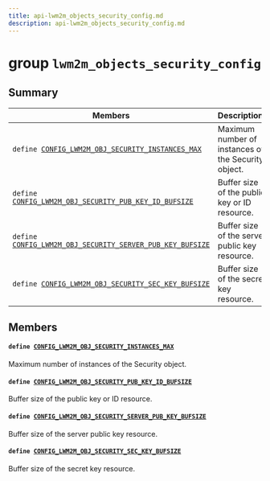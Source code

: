 ```yaml
---
title: api-lwm2m_objects_security_config.md
description: api-lwm2m_objects_security_config.md
---
```

# group `lwm2m_objects_security_config` 

## Summary

 Members                        | Descriptions                                
--------------------------------|---------------------------------------------
`define `[`CONFIG_LWM2M_OBJ_SECURITY_INSTANCES_MAX`](#group__lwm2m__objects__security__config_1gaf9601ee2d0f6b7bbab6d557b990ba644)            | Maximum number of instances of the Security object.
`define `[`CONFIG_LWM2M_OBJ_SECURITY_PUB_KEY_ID_BUFSIZE`](#group__lwm2m__objects__security__config_1ga9c26f1b41aba0ef0be496993fb0adc62)            | Buffer size of the public key or ID resource.
`define `[`CONFIG_LWM2M_OBJ_SECURITY_SERVER_PUB_KEY_BUFSIZE`](#group__lwm2m__objects__security__config_1ga7c680b37539ff768ff6032f79e74140d)            | Buffer size of the server public key resource.
`define `[`CONFIG_LWM2M_OBJ_SECURITY_SEC_KEY_BUFSIZE`](#group__lwm2m__objects__security__config_1gaba6fb564c3f25aee4190d309077255cb)            | Buffer size of the secret key resource.

## Members

#### `define `[`CONFIG_LWM2M_OBJ_SECURITY_INSTANCES_MAX`](#group__lwm2m__objects__security__config_1gaf9601ee2d0f6b7bbab6d557b990ba644) 

Maximum number of instances of the Security object.

#### `define `[`CONFIG_LWM2M_OBJ_SECURITY_PUB_KEY_ID_BUFSIZE`](#group__lwm2m__objects__security__config_1ga9c26f1b41aba0ef0be496993fb0adc62) 

Buffer size of the public key or ID resource.

#### `define `[`CONFIG_LWM2M_OBJ_SECURITY_SERVER_PUB_KEY_BUFSIZE`](#group__lwm2m__objects__security__config_1ga7c680b37539ff768ff6032f79e74140d) 

Buffer size of the server public key resource.

#### `define `[`CONFIG_LWM2M_OBJ_SECURITY_SEC_KEY_BUFSIZE`](#group__lwm2m__objects__security__config_1gaba6fb564c3f25aee4190d309077255cb) 

Buffer size of the secret key resource.

